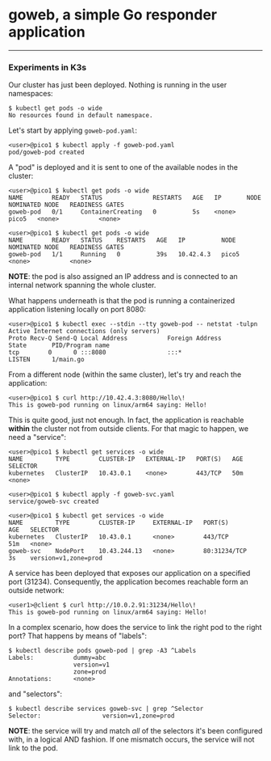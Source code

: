# goweb, a simple Go responder application

----

### Experiments in K3s
Our cluster has just been deployed. Nothing is running in the user namespaces:
```
$ kubectl get pods -o wide
No resources found in default namespace.
```

Let's start by applying `goweb-pod.yaml`:
```
<user>@pico1 $ kubectl apply -f goweb-pod.yaml
pod/goweb-pod created
```

A "pod" is deployed and it is sent to one of the available nodes in the cluster:
```
<user>@pico1 $ kubectl get pods -o wide
NAME        READY   STATUS              RESTARTS   AGE   IP       NODE    NOMINATED NODE   READINESS GATES
goweb-pod   0/1     ContainerCreating   0          5s    <none>   pico5   <none>           <none>

<user>@pico1 $ kubectl get pods -o wide
NAME        READY   STATUS    RESTARTS   AGE   IP          NODE    NOMINATED NODE   READINESS GATES
goweb-pod   1/1     Running   0          39s   10.42.4.3   pico5   <none>           <none>
```
**NOTE**: the pod is also assigned an IP address and is connected to an internal network spanning the whole cluster.

What happens underneath is that the pod is running a containerized application listening locally on port 8080:
```
<user>@pico1 $ kubectl exec --stdin --tty goweb-pod -- netstat -tulpn
Active Internet connections (only servers)
Proto Recv-Q Send-Q Local Address           Foreign Address         State       PID/Program name
tcp        0      0 :::8080                 :::*                    LISTEN      1/main.go
```

From a different node (within the same cluster), let's try and reach the application:
```
<user>@pico1 $ curl http://10.42.4.3:8080/Hello\!
This is goweb-pod running on linux/arm64 saying: Hello!
```

This is quite good, just not enough. In fact, the application is reachable **within** the cluster not from outside clients. For that magic to happen, we need a "service":
```
<user>@pico1 $ kubectl get services -o wide
NAME         TYPE        CLUSTER-IP   EXTERNAL-IP   PORT(S)   AGE   SELECTOR
kubernetes   ClusterIP   10.43.0.1    <none>        443/TCP   50m   <none>

<user>@pico1 $ kubectl apply -f goweb-svc.yaml
service/goweb-svc created

<user>@pico1 $ kubectl get services -o wide
NAME         TYPE        CLUSTER-IP     EXTERNAL-IP   PORT(S)        AGE   SELECTOR
kubernetes   ClusterIP   10.43.0.1      <none>        443/TCP        51m   <none>
goweb-svc    NodePort    10.43.244.13   <none>        80:31234/TCP   3s    version=v1,zone=prod
```

A service has been deployed that exposes our application on a specified port (31234). Consequently, the application becomes reachable form an outside network:
```
<user1>@client $ curl http://10.0.2.91:31234/Hello\!                               
This is goweb-pod running on linux/arm64 saying: Hello!
```

In a complex scenario, how does the service to link the right pod to the right port? That happens by means of "labels":
```
$ kubectl describe pods goweb-pod | grep -A3 ^Labels
Labels:           dummy=abc
                  version=v1
                  zone=prod
Annotations:      <none>
```

and "selectors":
```
$ kubectl describe services goweb-svc | grep ^Selector
Selector:                 version=v1,zone=prod
```
**NOTE**: the service will try and match _all_ of the selectors it's been configured with, in a logical AND fashion. If one mismatch occurs, the service will not link to the pod.

